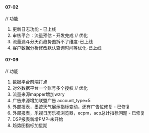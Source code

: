 #### 07-02
// 功能
1. 更新日志功能 - 已上线
2. 审核平台：流量预估 - 开发完成
// 优化
1. 流量漏斗分天页趋势图拆不了维度-已上线
2. 客户数据分析修改默认查询时间等优化-已上线

#### 07-09
// 功能
1. 数据平台前端打点
2. 对外数据平台一个账号多个授权
// 优化
1. 流量来源mapper增加wzry
2. 广告来源增加联盟广告 account_type=5
3. 外部报表，墨迹天气展示指标变动，还有广告位修复 - 已修复
4. 外部报表，乐视日历乐视浏览器，ecpm，acp总计指标问题 - 已修复
5. DSP报表新增PMP-未开始
6. 趋势图指标加星期